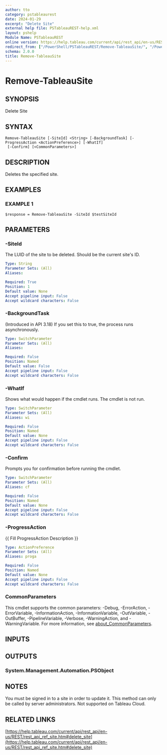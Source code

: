 ```yaml
---
author: tto
category: pstableaurest
date: 2024-01-29
excerpt: "Delete Site"
external help file: PSTableauREST-help.xml
layout: pshelp
Module Name: PSTableauREST
online version: https://help.tableau.com/current/api/rest_api/en-us/REST/rest_api_ref_site.htm#delete_site
redirect_from: ["/PowerShell/PSTableauREST/Remove-TableauSite/", "/PowerShell/PSTableauREST/remove-tableausite/", "/PowerShell/remove-tableausite/"]
schema: 2.0.0
title: Remove-TableauSite
---
```


# Remove-TableauSite

## SYNOPSIS
Delete Site

## SYNTAX

```
Remove-TableauSite [-SiteId] <String> [-BackgroundTask] [-ProgressAction <ActionPreference>] [-WhatIf]
 [-Confirm] [<CommonParameters>]
```

## DESCRIPTION
Deletes the specified site.

## EXAMPLES

### EXAMPLE 1
```
$response = Remove-TableauSite -SiteId $testSiteId
```

## PARAMETERS

### -SiteId
The LUID of the site to be deleted.
Should be the current site's ID.

```yaml
Type: String
Parameter Sets: (All)
Aliases:

Required: True
Position: 1
Default value: None
Accept pipeline input: False
Accept wildcard characters: False
```

### -BackgroundTask
(Introduced in API 3.18) If you set this to true, the process runs asynchronously.

```yaml
Type: SwitchParameter
Parameter Sets: (All)
Aliases:

Required: False
Position: Named
Default value: False
Accept pipeline input: False
Accept wildcard characters: False
```

### -WhatIf
Shows what would happen if the cmdlet runs.
The cmdlet is not run.

```yaml
Type: SwitchParameter
Parameter Sets: (All)
Aliases: wi

Required: False
Position: Named
Default value: None
Accept pipeline input: False
Accept wildcard characters: False
```

### -Confirm
Prompts you for confirmation before running the cmdlet.

```yaml
Type: SwitchParameter
Parameter Sets: (All)
Aliases: cf

Required: False
Position: Named
Default value: None
Accept pipeline input: False
Accept wildcard characters: False
```

### -ProgressAction
{{ Fill ProgressAction Description }}

```yaml
Type: ActionPreference
Parameter Sets: (All)
Aliases: proga

Required: False
Position: Named
Default value: None
Accept pipeline input: False
Accept wildcard characters: False
```

### CommonParameters
This cmdlet supports the common parameters: -Debug, -ErrorAction, -ErrorVariable, -InformationAction, -InformationVariable, -OutVariable, -OutBuffer, -PipelineVariable, -Verbose, -WarningAction, and -WarningVariable. For more information, see [about_CommonParameters](http://go.microsoft.com/fwlink/?LinkID=113216).

## INPUTS

## OUTPUTS

### System.Management.Automation.PSObject
## NOTES
You must be signed in to a site in order to update it.
This method can only be called by server administrators.
Not supported on Tableau Cloud.

## RELATED LINKS

[https://help.tableau.com/current/api/rest_api/en-us/REST/rest_api_ref_site.htm#delete_site](https://help.tableau.com/current/api/rest_api/en-us/REST/rest_api_ref_site.htm#delete_site)


